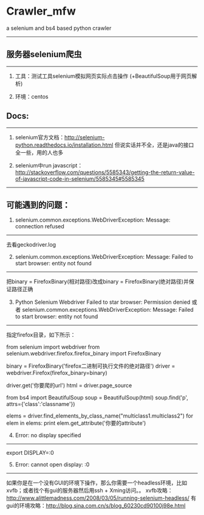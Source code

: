 # Crawler_mfw                                    
a selenium and bs4 based python crawler

---------------------------------------------


## 服务器selenium爬虫
-------
1. 工具：测试工具selenium模拟网页实际点击操作 (+BeautifulSoup用于网页解析) 

2. 环境：centos

## Docs:
-------
1. selenium官方文档：http://selenium-python.readthedocs.io/installation.html 但说实话并不全，还是java的接口全一些，用的人也多

2. selenium中run javascript：http://stackoverflow.com/questions/5585343/getting-the-return-value-of-javascript-code-in-selenium/5585345#5585345
-------

## 可能遇到的问题：
1. selenium.common.exceptions.WebDriverException: Message: connection refused
-------
去看geckodriver.log 


2. selenium.common.exceptions.WebDriverException: Message: Failed to start browser: entity not found
-------
把binary = FirefoxBinary(相对路径)改成binary = FirefoxBinary(绝对路径)并保证路径正确


3. Python Selenium Webdriver Failed to star browser: Permission denied 或者 selenium.common.exceptions.WebDriverException: Message: Failed to start browser: entity not found
-------
指定firefox目录，如下所示：

from selenium import webdriver
from selenium.webdriver.firefox.firefox_binary import FirefoxBinary


binary = FirefoxBinary('firefox二进制可执行文件的绝对路径')
driver = webdriver.Firefox(firefox_binary=binary)

driver.get('你要爬的url')
html = driver.page_source       

from bs4 import BeautifulSoup
soup = BeautifulSoup(html)
soup.find('p', attrs={'class':'classname'})

elems = driver.find_elements_by_class_name("multiclass1.multiclass2")
for elem in elems:
	print elem.get_attribute('你要的attribute')



4. Error: no display specified
-------
export DISPLAY=:0


5. Error: cannot open display: :0
-------
如果你是在一个没有GUI的环境下操作，那么你需要一个headless环境，比如xvfb；或者找个有gui的服务器然后用ssh + Xming访问。。
xvfb攻略：http://www.alittlemadness.com/2008/03/05/running-selenium-headless/
有gui的环境攻略：http://blog.sina.com.cn/s/blog_60230cd90100j98e.html


